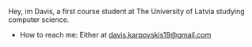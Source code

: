 Hey, im Davis, a first course student at The University of Latvia studying computer science. 
-  How to reach me: Either at davis.karpovskis19@gmail.com

